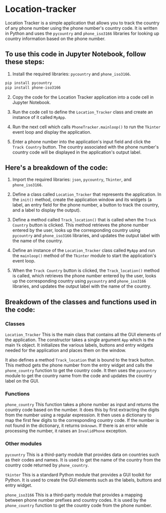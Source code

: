 # Location-tracker
Location Tracker is a simple application that allows you to track the country of any phone number using the phone number's country code. It is written in Python and uses the ```pycountry``` and ```phone_iso3166``` libraries for looking up country information based on the phone number.

## To use this code in Jupyter Notebook, follow these steps:

1. Install the required libraries: ```pycountry``` and ```phone_iso3166```. 
```bash
pip install pycountry
pip install phone-iso3166
```
2. Copy the code for the Location Tracker application into a code cell in Jupyter Notebook.

3. Run the code cell to define the ```Location_Tracker``` class and create an instance of it called ```MyApp```.

4. Run the next cell which calls ```PhoneTracker.mainloop()``` to run the ```Tkinter``` event loop and display the application.

5. Enter a phone number into the application's input field and click the ```Track Country``` button. The country associated with the phone number's country code will be displayed in the application's output label.


## Here's a breakdown of the code:

1. Import the required libraries: ```json```, ```pycountry```, ```Tkinter```, and ```phone_iso3166```.

2. Define a class called ```Location_Tracker``` that represents the application. In the ```init()``` method, create the application window and its widgets (a label, an entry field for the phone number, a button to track the country, and a label to display the output).

3. Define a method called ```Track_location()``` that is called when the ```Track Country``` button is clicked. This method retrieves the phone number entered by the user, looks up the corresponding country using ```pycountry``` and ```phone_iso3166``` libraries, and updates the output label with the name of the country.

4. Define an instance of the ```Location_Tracker``` class called ```MyApp``` and run the ```mainloop()``` method of the ```Tkinter``` module to start the application's event loop.

5. When the ```Track Country``` button is clicked, the ```Track_location()``` method is called, which retrieves the phone number entered by the user, looks up the corresponding country using ```pycountry``` and ```phone_iso3166``` libraries, and updates the output label with the name of the country.

## Breakdown of the classes and functions used in the code:
### Classes
```Location_Tracker```
This is the main class that contains all the GUI elements of the application. The constructor takes a single argument ```App``` which is the main ```Tk``` object. It initializes the various labels, buttons and entry widgets needed for the application and places them on the window.

It also defines a method ```Track_location``` that is bound to the track button. This method gets the phone number from the entry widget and calls the ```phone_country``` function to get the country code. It then uses the ```pycountry``` module to get the country name from the code and updates the country label on the GUI.

### Functions
```phone_country```
This function takes a phone number as input and returns the country code based on the number. It does this by first extracting the digits from the number using a regular expression. It then uses a dictionary to map the first few digits to the corresponding country code. If the number is not found in the dictionary, it returns ```Unknown```. If there is an error while processing the number, it raises an ```InvalidPhone``` exception.

### Other modules
```pycountry```
This is a third-party module that provides data on countries such as their codes and names. It is used to get the name of the country from the country code returned by ```phone_country```.

```tkinter```
This is a standard Python module that provides a GUI toolkit for Python. It is used to create the GUI elements such as the labels, buttons and entry widget.

```phone_iso3166```
This is a third-party module that provides a mapping between phone number prefixes and country codes. It is used by the ```phone_country``` function to get the country code from the phone number.





